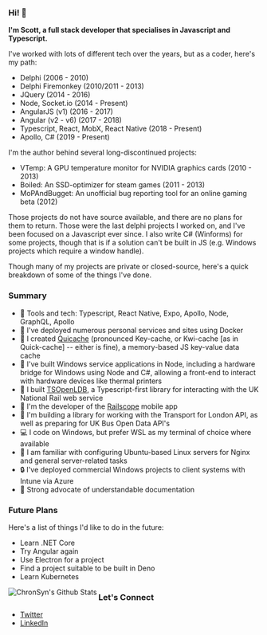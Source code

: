 ### Hi! :wave:

**I'm Scott, a full stack developer that specialises in Javascript and Typescript.**

I've worked with lots of different tech over the years, but as a coder, here's my path:

 - Delphi (2006 - 2010)
 - Delphi Firemonkey (2010/2011 - 2013)
 - JQuery (2014 - 2016)
 - Node, Socket.io (2014 - Present)
 - AngularJS (v1) (2016 - 2017)
 - Angular (v2 - v6) (2017 - 2018)
 - Typescript, React, MobX, React Native (2018 - Present)
 - Apollo, C# (2019 - Present)
 
I'm the author behind several long-discontinued projects:

 - VTemp: A GPU temperature monitor for NVIDIA graphics cards (2010 - 2013)
 - Boiled: An SSD-optimizer for steam games (2011 - 2013)
 - MoPAndBugget: An unofficial bug reporting tool for an online gaming beta (2012)
 
Those projects do not have source available, and there are no plans for them to return. Those were the last delphi projects I worked on, and I've been focused on a Javascript ever since. I also write C# (Winforms) for some projects, though that is if a solution can't be built in JS (e.g. Windows projects which require a window handle).

Though many of my projects are private or closed-source, here's a quick breakdown of some of the things I've done.

### Summary
 - :page_facing_up: Tools and tech: Typescript, React Native, Expo, Apollo, Node, GraphQL, Apollo
 - :whale: I've deployed numerous personal services and sites using Docker
 - :card_index: I created [Quicache](https://github.com/ChronSyn/quiCache) (pronounced Key-cache, or Kwi-cache [as in Quick-cache] -- either is fine), a memory-based JS key-value data cache
 - :wrench: I've built Windows service applications in Node, including a hardware bridge for Windows using Node and C#, allowing a front-end to interact with hardware devices like thermal printers
 - :station: I built [TSOpenLDB](https://github.com/ChronSyn/TSOpenLDB), a Typescript-first library for interacting with the UK National Rail web service
 - :train2: I'm the developer of the [Railscope](https://play.google.com/store/apps/details?id=com.iocube.pantherV2) mobile app
 - :tram: I'm building a library for working with the Transport for London API, as well as preparing for UK Bus Open Data API's
 - :computer: I code on Windows, but prefer WSL as my terminal of choice where available
 - :penguin: I am familiar with configuring Ubuntu-based Linux servers for Nginx and general server-related tasks
 - :lock: I've deployed commercial Windows projects to client systems with Intune via Azure
 - :book: Strong advocate of understandable documentation
 
 
### Future Plans

Here's a list of things I'd like to do in the future:

 - Learn .NET Core
 - Try Angular again
 - Use Electron for a project
 - Find a project suitable to be built in Deno
 - Learn Kubernetes

<img align="left" alt="ChronSyn's Github Stats" src="https://github-readme-stats.vercel.app/api?username=ChronSyn&show_icons=true&hide_border=true" />

### Let's Connect
 - [Twitter](https://twitter.com/ChronSyn)
 - [LinkedIn](https://www.linkedin.com/in/scottpritcharduk/)
